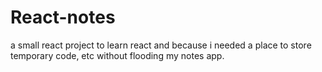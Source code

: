 # React-notes
a small react project to learn react and because i needed a place to store temporary code, etc without flooding my notes app. 
